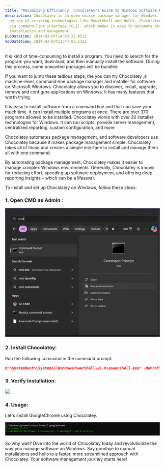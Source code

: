 ```yaml
---
title: "Maximizing Efficiency: Chocolatey's Guide to Windows Software Management"
description: Chocolatey is an open-source package manager for Windows. It builds
  on top of existing technologies like PowerShell and NuGet. Chocolatey operates
  via command-line interface (CLI), which makes it easy to automate software
  installation and management.
pubDatetime: 2024-03-07T14:03:22.651Z
modDatetime: 2024-03-07T13:44:02.131Z
---
```

<!--StartFragment-->

It is kind of time-consuming to install a program. You need to search for the program you want, download, and then manually install the software. During this process, some unwanted packages will be bundled.

 If you want to jump these tedious steps, the you can try Chocolatey ,a machine-level, command-line package manager and installer for software on Microsoft Windows. Chocolatey allows you to discover, install, upgrade, remove and configure applications on Windows. It has many features that worth trying. 

It is easy to install software from a command line and that can save your much time. It can install multiple programs at once. There are over 370 programs allowed to be installed. Chocolatey works with over 20 installer technologies for Windows. It can run scripts, provide server management, centralized reporting, custom configuration, and more

Chocolatey automates package management, and software developers use Chocolatey because it makes package management simple. Chocolatey takes all of those and creates a simple interface to install and manage them all with one command.

By automating package management, Chocolatey makes it easier to manage complex Windows environments. Generally, Chocolatey is known for reducing effort, speeding up software deployment, and offering deep reporting insights – which can be a lifesaver.

To install and set up Chocolatey on Windows, follow these steps:

### **1﻿. Open CMD as Admin :**

![open cmd as admin](../../assets/screenshot-2024-03-07-191244.png "CMD as Admin")

### **2﻿.** **Install Chocolatey**:

Run the following command in the command prompt:

```cmake
@"%SystemRoot%\System32\WindowsPowerShell\v1.0\powershell.exe" -NoProfile -InputFormat None -ExecutionPolicy Bypass -Command "iex ((New-Object System.Net.WebClient).DownloadString('https://chocolatey.org/install.ps1'))" && SET "PATH=%PATH%;%ALLUSERSPROFILE%\chocolatey\bin"
```

### **3﻿. Verify Installation:**

![](../../screenshot-2024-03-07-193948.png)

### **4﻿. Usage:**

L﻿et's install GoogleChrome using Chocolatey.

![](../../assets/screenshot-2024-03-07-194151.png)

So why wait? Dive into the world of Chocolatey today and revolutionize the way you manage software on Windows. Say goodbye to manual installations and hello to a faster, more streamlined approach with Chocolatey. Your software management journey starts here!

<!--EndFragment-->